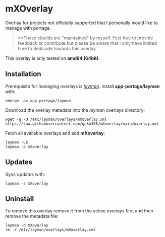 # mXOverlay

Overlay for projects not officially supported that I personally would like to manage with
portage.

> **These ebuilds are "maintained" by myself. Feel free to provide feedback or contribute but please be aware that I only have limited time to dedicade towards this overlay.

This overlay is only tested on **amd64 (64bit)**.

## Installation

Prerequisite for managing overlays is [_layman_](http://layman.sourceforge.net).
Install **app-portage/layman** with:

```
emerge -av app-portage/layman
```

Download the overlay metadata into the _layman_ overlays directory:

```
wget -q -O /etc/layman/overlays/mXoverlay.xml https://raw.githubusercontent.com/gako358/mXoverlay/main/overlay.xml
```

Fetch all available overlays and add **mXoverlay**:

```
layman -Lk
layman -a mXoverlay
```

## Updates

Sync updates with:

```
layman -s mXoverlay
```


## Uninstall

To remove this overlay remove it from the active overlays first and then remove the metadata file:

```
layman -d mXoverlay
rm -r /etc/layman/overlays/mXoverlay.xml
```
